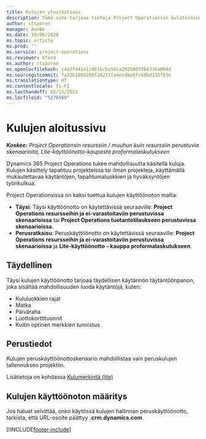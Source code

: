 ```yaml
---
title: Kulujen yleiskatsaus
description: Tämä aihe tarjoaa tietoja Project Operationsin kulutoiminnoista.
author: stsporen
manager: AnnBe
ms.date: 10/06/2020
ms.topic: article
ms.prod: ''
ms.service: project-operations
ms.reviewer: kfend
ms.author: stsporen
ms.openlocfilehash: c4e2f441e1c4b1bcba5bca292b8075b4334a004d
ms.sourcegitcommit: fa32b1893286f20271fa4ec4be8fc68bd135f53c
ms.translationtype: HT
ms.contentlocale: fi-FI
ms.lasthandoff: 02/15/2021
ms.locfileid: "5276569"
---
```

# <a name="expense-home-page"></a>Kulujen aloitussivu

_**Koskee:** Project Operationsin resurssiin / muuhun kuin resurssiin perustuvia skenaarioita, Lite-käyttöönotto-kaupasta proformalaskutukseen_


Dynamics 365 Project Operations tukee mahdollisuutta käsitellä kuluja. Kulujen käsittely tapahtuu projekteissa tai ilman projekteja, käyttämällä mukautettavaa käytäntöjen, tapahtumaluokkien ja hyväksyntöjen työnkulkua.

Project Operationsissa on kaksi tuettua kulujen käyttöönoton mallia: 

- **Täysi**: Täysi käyttöönotto on käytettävissä seuraaville: **Project Operations resursseihin ja ei-varastoitaviin perustuvissa skenaarioissa** tai **Project Operations tuotantotilaukseen perustuvissa skenaarioissa**.
- **Perusratkaisu**: Peruskäyttöönotto on käytettävissä seuraaville: **Project Operations resursseihin ja ei-varastoitaviin perustuvissa skenaarioissa** ja **Lite-käyttöönotto – kauppa proformalaskutukseen**.

## <a name="full"></a>Täydellinen 
Täysi kulujen käyttöönotto tarjoaa täydellisen käytännön täytäntöönpanon, joka sisältää mahdollisuuden luoda käytäntöjä, kuten:

  - Kululuokkien rajat
  - Matka
  - Päiväraha
  - Luottokorttituonnit
  - Kuitin optinen merkkien tunnistus

## <a name="basic"></a>Perustiedot 
Kulujen peruskäyttöönottoskenaario mahdollistaa vain peruskulujen tallennuksen projektiin. 

Lisätietoja on kohdassa [Kulumerkintä (lite)](basic-expense.md)

## <a name="determine-your-expense-deployment"></a>Kulujen käyttöönoton määritys
Jos haluat selvittää, onko käytössä kulujen hallinnan peruskäyttöönotto, tarkista, että URL-osoite päättyy **.crm.dynamics.com**. 


[!INCLUDE[footer-include](../includes/footer-banner.md)]